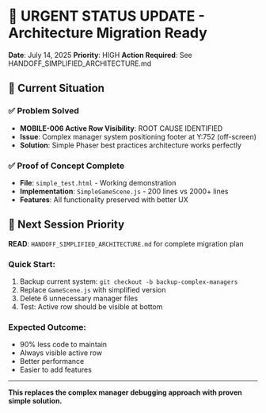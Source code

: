 # 🚨 URGENT STATUS UPDATE - Architecture Migration Ready

**Date**: July 14, 2025
**Priority**: HIGH
**Action Required**: See HANDOFF_SIMPLIFIED_ARCHITECTURE.md

## 🎯 Current Situation

### ✅ **Problem Solved**
- **MOBILE-006 Active Row Visibility**: ROOT CAUSE IDENTIFIED
- **Issue**: Complex manager system positioning footer at Y:752 (off-screen)
- **Solution**: Simple Phaser best practices architecture works perfectly

### ✅ **Proof of Concept Complete**
- **File**: `simple_test.html` - Working demonstration
- **Implementation**: `SimpleGameScene.js` - 200 lines vs 2000+ lines
- **Features**: All functionality preserved with better UX

## 🚀 Next Session Priority

**READ**: `HANDOFF_SIMPLIFIED_ARCHITECTURE.md` for complete migration plan

### **Quick Start:**
1. Backup current system: `git checkout -b backup-complex-managers`
2. Replace `GameScene.js` with simplified version
3. Delete 6 unnecessary manager files
4. Test: Active row should be visible at bottom

### **Expected Outcome:**
- 90% less code to maintain
- Always visible active row
- Better performance
- Easier to add features

---
**This replaces the complex manager debugging approach with proven simple solution.**
